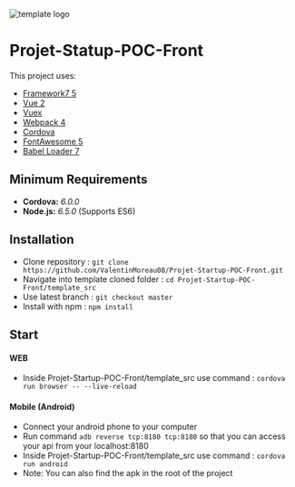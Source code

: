 ![template logo](logo_v2.png "template logo")

# Projet-Statup-POC-Front

This project uses:
* [Framework7 5](https://framework7.io)
* [Vue 2](https://vuejs.org/)
* [Vuex](https://github.com/vuejs/vuex)
* [Webpack 4](https://webpack.github.io/)
* [Cordova](https://cordova.apache.org/)
* [FontAwesome 5](http://fontawesome.io/)
* [Babel Loader 7](https://github.com/babel/babel-loader)


## Minimum Requirements
* **Cordova:** _6.0.0_
* **Node.js:** _6.5.0_ (Supports ES6)


## Installation
- Clone repository : `git clone https://github.com/ValentinMoreau08/Projet-Startup-POC-Front.git`
- Navigate into template cloned folder : `cd Projet-Startup-POC-Front/template_src`
- Use latest branch : `git checkout master`
- Install with npm : `npm install`
  
## Start
#### WEB
* Inside Projet-Startup-POC-Front/template_src use command : `cordova run browser -- --live-reload`
#### Mobile (Android)
* Connect your android phone to your computer
* Run command `adb reverse tcp:8180 tcp:8180` so that you can access your api from your localhost:8180 
* Inside Projet-Startup-POC-Front/template_src use command : `cordova run android`
* Note: You can also find the apk in the root of the project
